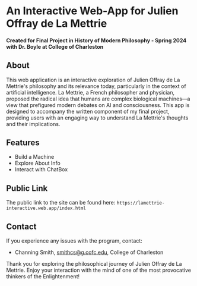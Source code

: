 # An Interactive Web-App for Julien Offray de La Mettrie
#### Created for Final Project in History of Modern Philosophy - Spring 2024 with Dr. Boyle at College of Charleston

## About
This web application is an interactive exploration of Julien Offray de La Mettrie's philosophy and its relevance today, particularly in the context of artificial intelligence.
La Mettrie, a French philosopher and physician, proposed the radical idea that humans are complex biological machines—a view that prefigured modern debates on AI and consciousness.
This app is designed to accompany the written component of my final project, providing users with an engaging way to understand La Mettrie's thoughts and their implications.
## Features
* Build a Machine
* Explore About Info
* Interact with ChatBox
## Public Link
The public link to the site can be found here: ```https://lamettrie-interactive.web.app/index.html```

## Contact
If you experience any issues with the program, contact:
* Channing Smith, smithcs@g.cofc.edu, College of Charleston <br />

Thank you for exploring the philosophical journey of Julien Offray de La Mettrie. Enjoy your interaction with the mind of one of the most provocative thinkers of the Enlightenment!
